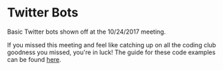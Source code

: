 # Twitter Bots
Basic Twitter bots shown off at the 10/24/2017 meeting.

If you missed this meeting and feel like catching up on all the coding club goodness you missed, you're in luck! The guide for these code examples can be found [here](https://bit.ly/2zzFNr5).

